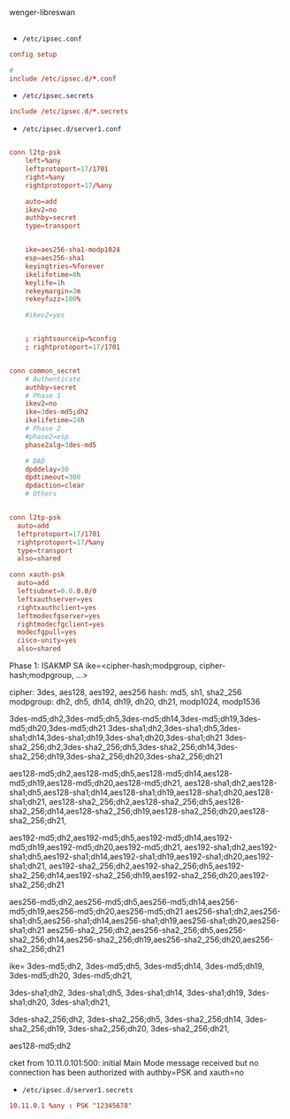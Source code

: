 

##

wenger-libreswan

##



* `/etc/ipsec.conf`


```conf
config setup

#
include /etc/ipsec.d/*.conf
```

* `/etc/ipsec.secrets`

```conf
include /etc/ipsec.d/*.secrets
```


* `/etc/ipsec.d/server1.conf`

```conf

conn l2tp-psk
    left=%any
    leftprotoport=17/1701
    right=%any
    rightprotoport=17/%any

    auto=add
    ikev2=no
    authby=secret
    type=transport


    ike=aes256-sha1-modp1024
    esp=aes256-sha1
    keyingtries=%forever
    ikelifetime=8h
    keylife=1h
    rekeymargin=3m
    rekeyfuzz=100%

    #ikev2=yes


    ; rightsourceip=%config
    ; rightprotoport=17/1701


conn common_secret
    # Authenticate
    authby=secret
    # Phase 1
    ikev2=no
    ike=3des-md5;dh2
    ikelifetime=24h
    # Phase 2
    #phase2=esp
    phase2alg=3des-md5

    # DAD
    dpddelay=30
    dpdtimeout=300
    dpdaction=clear
    # Others


conn l2tp-psk
  auto=add
  leftprotoport=17/1701
  rightprotoport=17/%any
  type=transport
  also=shared

conn xauth-psk
  auto=add
  leftsubnet=0.0.0.0/0
  leftxauthserver=yes
  rightxauthclient=yes
  leftmodecfgserver=yes
  rightmodecfgclient=yes
  modecfgpull=yes
  cisco-unity=yes
  also=shared
```



Phase 1: ISAKMP SA
ike=<cipher-hash;modpgroup, cipher-hash;modpgroup, ...>

cipher: 3des, aes128, aes192, aes256
hash: md5, sh1, sha2_256
modpgroup: dh2, dh5, dh14, dh19, dh20, dh21, modp1024, modp1536


3des-md5;dh2,3des-md5;dh5,3des-md5;dh14,3des-md5;dh19,3des-md5;dh20,3des-md5;dh21
3des-sha1;dh2,3des-sha1;dh5,3des-sha1;dh14,3des-sha1;dh19,3des-sha1;dh20,3des-sha1;dh21
3des-sha2_256;dh2,3des-sha2_256;dh5,3des-sha2_256;dh14,3des-sha2_256;dh19,3des-sha2_256;dh20,3des-sha2_256;dh21

aes128-md5;dh2,aes128-md5;dh5,aes128-md5;dh14,aes128-md5;dh19,aes128-md5;dh20,aes128-md5;dh21,
aes128-sha1;dh2,aes128-sha1;dh5,aes128-sha1;dh14,aes128-sha1;dh19,aes128-sha1;dh20,aes128-sha1;dh21,
aes128-sha2_256;dh2,aes128-sha2_256;dh5,aes128-sha2_256;dh14,aes128-sha2_256;dh19,aes128-sha2_256;dh20,aes128-sha2_256;dh21,

aes192-md5;dh2,aes192-md5;dh5,aes192-md5;dh14,aes192-md5;dh19,aes192-md5;dh20,aes192-md5;dh21,
aes192-sha1;dh2,aes192-sha1;dh5,aes192-sha1;dh14,aes192-sha1;dh19,aes192-sha1;dh20,aes192-sha1;dh21,
aes192-sha2_256;dh2,aes192-sha2_256;dh5,aes192-sha2_256;dh14,aes192-sha2_256;dh19,aes192-sha2_256;dh20,aes192-sha2_256;dh21

aes256-md5;dh2,aes256-md5;dh5,aes256-md5;dh14,aes256-md5;dh19,aes256-md5;dh20,aes256-md5;dh21
aes256-sha1;dh2,aes256-sha1;dh5,aes256-sha1;dh14,aes256-sha1;dh19,aes256-sha1;dh20,aes256-sha1;dh21
aes256-sha2_256;dh2,aes256-sha2_256;dh5,aes256-sha2_256;dh14,aes256-sha2_256;dh19,aes256-sha2_256;dh20,aes256-sha2_256;dh21





ike=
3des-md5;dh2,
3des-md5;dh5,
3des-md5;dh14,
3des-md5;dh19,
3des-md5;dh20,
3des-md5;dh21,

3des-sha1;dh2,
3des-sha1;dh5,
3des-sha1;dh14,
3des-sha1;dh19,
3des-sha1;dh20,
3des-sha1;dh21,

3des-sha2_256;dh2,
3des-sha2_256;dh5,
3des-sha2_256;dh14,
3des-sha2_256;dh19,
3des-sha2_256;dh20,
3des-sha2_256;dh21,

aes128-md5;dh2

cket from 10.11.0.101:500: initial Main Mode message received but no connection has been authorized with authby=PSK and xauth=no


* `/etc/ipsec.d/server1.secrets`

```conf
10.11.0.1 %any : PSK "12345678"
```

##

